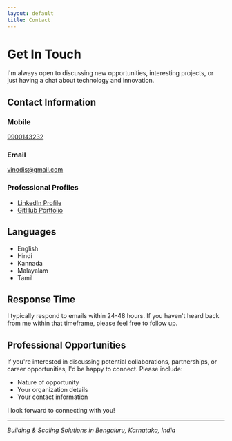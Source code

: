 ```yaml
---
layout: default
title: Contact
---
```


# Get In Touch

I'm always open to discussing new opportunities, interesting projects, or just having a chat about technology and innovation.

## Contact Information

### Mobile
[9900143232](tel:+919900143232)

### Email
[vinodis@gmail.com](mailto:vinodis@gmail.com)

### Professional Profiles
- [LinkedIn Profile](https://www.linkedin.com/in/ponmanadiyil)
- [GitHub Portfolio](https://github.com/wenod)

## Languages
- English
- Hindi
- Kannada
- Malayalam
- Tamil

## Response Time
I typically respond to emails within 24-48 hours. If you haven't heard back from me within that timeframe, please feel free to follow up.

## Professional Opportunities
If you're interested in discussing potential collaborations, partnerships, or career opportunities, I'd be happy to connect. Please include:
- Nature of opportunity
- Your organization details
- Your contact information

I look forward to connecting with you!

---
*Building & Scaling Solutions in Bengaluru, Karnataka, India*